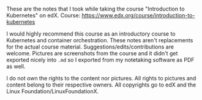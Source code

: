 These are the notes that I took while taking the course "Introduction to Kubernetes" on edX.
Course: https://www.edx.org/course/introduction-to-kubernetes

I would highly recommend this course as an introductory course to Kubernetes and container orchestration.
These notes aren't replacements for the actual course material.
Suggestions/edits/contributions are welcome.
Pictures are screenshots from the course and it didn't get exported nicely into `.md` so I exported from my notetaking software as PDF as well.

I do not own the rights to the content nor pictures.
All rights to pictures and content belong to their respective owners.
All copyrights go to edX and the Linux Foundation/LinuxFoundationX.
